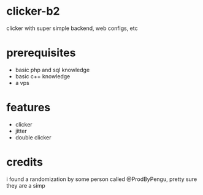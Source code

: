 # clicker-b2 

clicker with super simple backend, web configs, etc

# prerequisites
- basic php and sql knowledge
- basic c++ knowledge
- a vps

# features
- clicker
- jitter
- double clicker

# credits
i found a randomization by some person called @ProdByPengu, pretty sure they are a simp